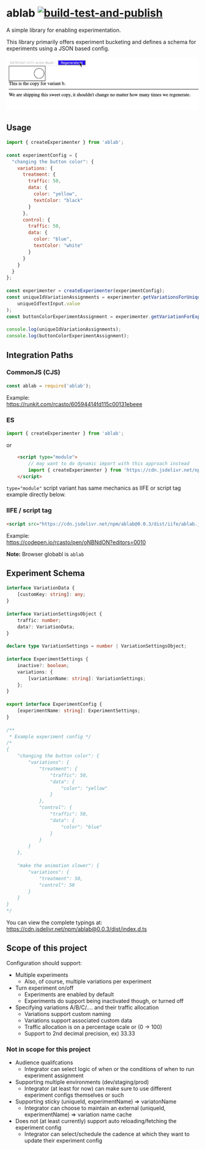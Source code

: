 # ablab [![build-test-and-publish](https://github.com/rcasto/ablab/actions/workflows/build-test-and-publish.yml/badge.svg?branch=main)](https://github.com/rcasto/ablab/actions/workflows/build-test-and-publish.yml)
A simple library for enabling experimentation.

This library primarily offers experiment bucketing and defines a schema for experiments using a JSON based config.

![ablab sample gif](./ablab-example.gif)

## Usage
```javascript
import { createExperimenter } from 'ablab';

const experimentConfig = {
  "changing the button color": {
    variations: {
      treatment: {
        traffic: 50,
        data: {
          color: "yellow",
          textColor: "black"
        }
      },
      control: {
        traffic: 50,
        data: {
          color: "blue",
          textColor: "white"
        }
      }
    }
  }
};

const experimenter = createExperimenter(experimentConfig);
const uniqueIdVariationAssignments = experimenter.getVariationsForUniqueId(
    uniqueIdTextInput.value
);
const buttonColorExperimentAssignment = experimenter.getVariationForExperiment('changing the button color', 'unique-id');

console.log(uniqueIdVariationAssignments);
console.log(buttonColorExperimentAssignment);
```

## Integration Paths
### CommonJS (CJS)
```javascript
const ablab = require('ablab');
```

Example:  
https://runkit.com/rcasto/60594414fd115c00131ebeee

### ES
```javascript
import { createExperimenter } from 'ablab';
```

or

```html
    <script type="module">
        // may want to do dynamic import with this approach instead
        import { createExperimenter } from 'https://cdn.jsdelivr.net/npm/ablab@0.0.3/dist/es/ablab.js';
    </script>

```

`type="module"` script variant has same mechanics as IIFE or script tag example directly below.

### IIFE / script tag
```html
<script src="https://cdn.jsdelivr.net/npm/ablab@0.0.3/dist/iife/ablab.js"></script>
```

Example:  
https://codepen.io/rcasto/pen/oNBNdON?editors=0010

**Note:** Browser globabl is `ablab`
## Experiment Schema
```typescript
interface VariationData {
    [customKey: string]: any;
}

interface VariationSettingsObject {
    traffic: number;
    data?: VariationData;
}

declare type VariationSettings = number | VariationSettingsObject;

interface ExperimentSettings {
    inactive?: boolean;
    variations: {
        [variationName: string]: VariationSettings;
    };
}

export interface ExperimentConfig {
    [experimentName: string]: ExperimentSettings;
}

/**
 * Example experiment config */
/* 
{
    "changing the button color": {
        "variations": {
            "treatment": {
                "traffic": 50,
                "data": {
                    "color": "yellow"
                }
            },
            "control": {
                "traffic": 50,
                "data": {
                    "color": "blue"
                }
            }
        }
    },

    "make the animation slower": {
        "variations": {
            "treatment": 50,
            "control": 50
        }
    }
}
*/
```

You can view the complete typings at:  
https://cdn.jsdelivr.net/npm/ablab@0.0.3/dist/index.d.ts
## Scope of this project
Configuration should support:
- Multiple experiments
    - Also, of course, multiple variations per experiment
- Turn experiment on/off
    - Experiments are enabled by default
    - Experiments do support being inactivated though, or turned off
- Specifying variations A/B/C/.... and their traffic allocation
    - Variations support custom naming
    - Variations support associated custom data
    - Traffic allocation is on a percentage scale or (0 -> 100)
    - Support to 2nd decimal precision, ex) 33.33

### Not in scope for this project
- Audience qualifcations
    - Integrator can select logic of when or the conditions of when to run experiment assignment
- Supporting multiple environments (dev/staging/prod)
    - Integrator (at least for now) can make sure to use different experiment configs themselves or such
- Supporting sticky (uniqueId, experimentName) => variatonName
    - Integrator can choose to maintain an external (uniqueId, experimentName) => variation name cache
- Does not (at least currently) support auto reloading/fetching the experiment config
    - Integrator can select/schedule the cadence at which they want to update their experiment config
